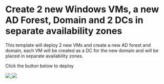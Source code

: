 # Create 2 new Windows VMs, a new AD Forest, Domain and 2 DCs in separate availability zones

This template will deploy 2 new VMs and create a new  AD forest and domain, each VM will be created as a DC for the new domain and will be placed in separate availability zones.

Click the button below to deploy

<a href="https://portal.azure.com/#create/Microsoft.Template/uri/https%3A%2F%2Fraw.githubusercontent.com%2Falafferty23%2FAzureTemplates%2Fmaster%2F2-DCs-Exisiting-Domain%2Fazuredeploy.json" target="_blank">
    <img src="http://azuredeploy.net/deploybutton.png"/>
</a>
<a href="http://armviz.io/#/?load=https%3A%2F%2Fraw.githubusercontent.com%2Falafferty23%2FAzureTemplates%2Fmaster%2F2-DCs-Exisiting-Domain%2Fazuredeploy.json" target="_blank">
    <img src="http://armviz.io/visualizebutton.png"/>
</a>